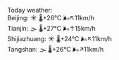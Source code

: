 Today weather:  
Beijing: ☀️ 🌡️+26°C 🌬️↖11km/h  
Tianjin: 🌫  🌡️+27°C 🌬️↑15km/h  
Shijiazhuang: ☀️ 🌡️+24°C 🌬️↖11km/h  
Tangshan: 🌫  🌡️+26°C 🌬️↗11km/h  
